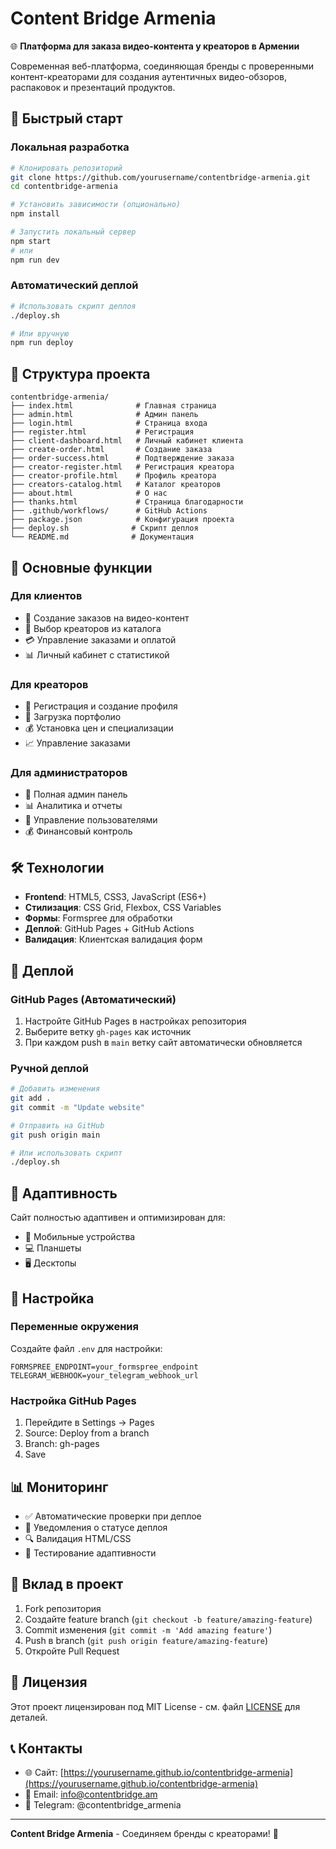 # Content Bridge Armenia

🌐 **Платформа для заказа видео-контента у креаторов в Армении**

Современная веб-платформа, соединяющая бренды с проверенными контент-креаторами для создания аутентичных видео-обзоров, распаковок и презентаций продуктов.

## 🚀 Быстрый старт

### Локальная разработка
```bash
# Клонировать репозиторий
git clone https://github.com/yourusername/contentbridge-armenia.git
cd contentbridge-armenia

# Установить зависимости (опционально)
npm install

# Запустить локальный сервер
npm start
# или
npm run dev
```

### Автоматический деплой
```bash
# Использовать скрипт деплоя
./deploy.sh

# Или вручную
npm run deploy
```

## 📁 Структура проекта

```
contentbridge-armenia/
├── index.html              # Главная страница
├── admin.html              # Админ панель
├── login.html              # Страница входа
├── register.html           # Регистрация
├── client-dashboard.html   # Личный кабинет клиента
├── create-order.html       # Создание заказа
├── order-success.html      # Подтверждение заказа
├── creator-register.html   # Регистрация креатора
├── creator-profile.html    # Профиль креатора
├── creators-catalog.html   # Каталог креаторов
├── about.html              # О нас
├── thanks.html             # Страница благодарности
├── .github/workflows/      # GitHub Actions
├── package.json            # Конфигурация проекта
├── deploy.sh              # Скрипт деплоя
└── README.md              # Документация
```

## 🌟 Основные функции

### Для клиентов
- 📝 Создание заказов на видео-контент
- 👥 Выбор креаторов из каталога
- 💳 Управление заказами и оплатой
- 📊 Личный кабинет с статистикой

### Для креаторов
- 👤 Регистрация и создание профиля
- 📁 Загрузка портфолио
- 💰 Установка цен и специализации
- 📈 Управление заказами

### Для администраторов
- 🔧 Полная админ панель
- 📊 Аналитика и отчеты
- 👥 Управление пользователями
- 💰 Финансовый контроль

## 🛠 Технологии

- **Frontend**: HTML5, CSS3, JavaScript (ES6+)
- **Стилизация**: CSS Grid, Flexbox, CSS Variables
- **Формы**: Formspree для обработки
- **Деплой**: GitHub Pages + GitHub Actions
- **Валидация**: Клиентская валидация форм

## 🚀 Деплой

### GitHub Pages (Автоматический)
1. Настройте GitHub Pages в настройках репозитория
2. Выберите ветку `gh-pages` как источник
3. При каждом push в `main` ветку сайт автоматически обновляется

### Ручной деплой
```bash
# Добавить изменения
git add .
git commit -m "Update website"

# Отправить на GitHub
git push origin main

# Или использовать скрипт
./deploy.sh
```

## 📱 Адаптивность

Сайт полностью адаптивен и оптимизирован для:
- 📱 Мобильные устройства
- 💻 Планшеты
- 🖥️ Десктопы

## 🔧 Настройка

### Переменные окружения
Создайте файл `.env` для настройки:
```env
FORMSPREE_ENDPOINT=your_formspree_endpoint
TELEGRAM_WEBHOOK=your_telegram_webhook_url
```

### Настройка GitHub Pages
1. Перейдите в Settings → Pages
2. Source: Deploy from a branch
3. Branch: gh-pages
4. Save

## 📊 Мониторинг

- ✅ Автоматические проверки при деплое
- 📧 Уведомления о статусе деплоя
- 🔍 Валидация HTML/CSS
- 📱 Тестирование адаптивности

## 🤝 Вклад в проект

1. Fork репозитория
2. Создайте feature branch (`git checkout -b feature/amazing-feature`)
3. Commit изменения (`git commit -m 'Add amazing feature'`)
4. Push в branch (`git push origin feature/amazing-feature`)
5. Откройте Pull Request

## 📄 Лицензия

Этот проект лицензирован под MIT License - см. файл [LICENSE](LICENSE) для деталей.

## 📞 Контакты

- 🌐 Сайт: [https://yourusername.github.io/contentbridge-armenia](https://yourusername.github.io/contentbridge-armenia)
- 📧 Email: info@contentbridge.am
- 📱 Telegram: @contentbridge_armenia

---

**Content Bridge Armenia** - Соединяем бренды с креаторами! 🚀
